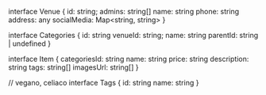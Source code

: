 
interface Venue {
  id: string;
  admins: string[]
  name: string
  phone: string
  address: any
  socialMedia: Map<string, string>
}

interface Categories {
  id: string
  venueId: string;
  name: string
  parentId: string | undefined 
}

interface Item {
  categoriesId: string
  name: string
  price: string
  description: string
  tags: string[]
  imagesUrl: string[]
}

// vegano, celiaco
interface Tags {
  id: string
  name: string
}